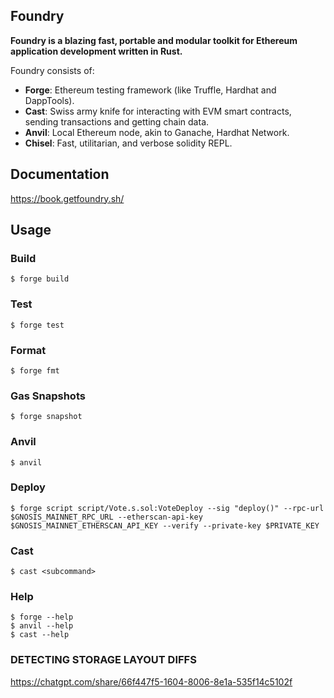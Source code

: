 ## Foundry

**Foundry is a blazing fast, portable and modular toolkit for Ethereum application development written in Rust.**

Foundry consists of:

- **Forge**: Ethereum testing framework (like Truffle, Hardhat and DappTools).
- **Cast**: Swiss army knife for interacting with EVM smart contracts, sending transactions and getting chain data.
- **Anvil**: Local Ethereum node, akin to Ganache, Hardhat Network.
- **Chisel**: Fast, utilitarian, and verbose solidity REPL.

## Documentation

https://book.getfoundry.sh/

## Usage

### Build

```shell
$ forge build
```

### Test

```shell
$ forge test
```

### Format

```shell
$ forge fmt
```

### Gas Snapshots

```shell
$ forge snapshot
```

### Anvil

```shell
$ anvil
```

### Deploy

```shell
$ forge script script/Vote.s.sol:VoteDeploy --sig "deploy()" --rpc-url $GNOSIS_MAINNET_RPC_URL --etherscan-api-key $GNOSIS_MAINNET_ETHERSCAN_API_KEY --verify --private-key $PRIVATE_KEY
```

### Cast

```shell
$ cast <subcommand>
```

### Help

```shell
$ forge --help
$ anvil --help
$ cast --help
```

### DETECTING STORAGE LAYOUT DIFFS

https://chatgpt.com/share/66f447f5-1604-8006-8e1a-535f14c5102f
